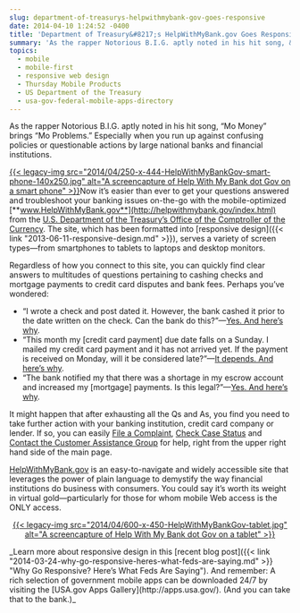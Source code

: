 ```yaml
---
slug: department-of-treasurys-helpwithmybank-gov-goes-responsive
date: 2014-04-10 1:24:52 -0400
title: 'Department of Treasury&#8217;s HelpWithMyBank.gov Goes Responsive'
summary: 'As the rapper Notorious B.I.G. aptly noted in his hit song, &#8220;Mo Money&#8221; brings &#8220;Mo Problems.&#8221; Especially when you run up against confusing policies or questionable actions by large national banks and financial institutions. Now it&#8217;s easier than ever'
topics:
  - mobile
  - mobile-first
  - responsive web design
  - Thursday Mobile Products
  - US Department of the Treasury
  - usa-gov-federal-mobile-apps-directory
---
```


As the rapper Notorious B.I.G. aptly noted in his hit song, &#8220;Mo Money&#8221; brings &#8220;Mo Problems.&#8221; Especially when you run up against confusing policies or questionable actions by large national banks and financial institutions.

[{{< legacy-img src="2014/04/250-x-444-HelpWithMyBankGov-smart-phone-140x250.jpg" alt="A screencapture of Help With My Bank dot Gov on a smart phone" >}}](https://s3.amazonaws.com/digitalgov/_legacy-img/2014/04/600-x-1065-HelpWithMyBankGov-smart-phone.jpg)Now it&#8217;s easier than ever to get your questions answered and troubleshoot your banking issues on-the-go with the mobile-optimized [**www.HelpWithMyBank.gov**](http://helpwithmybank.gov/index.html) from the [U.S. Department of the Treasury&#8217;s Office of the Comptroller of the Currency](http://www.helpwithmybank.gov/about/index-about.html). The site, which has been formatted into [responsive design]({{< link "2013-06-11-responsive-design.md" >}}), serves a variety of screen types—from smartphones to tablets to laptops and desktop monitors.

Regardless of how you connect to this site, you can quickly find clear answers to multitudes of questions pertaining to cashing checks and mortgage payments to credit card disputes and bank fees. Perhaps you&#8217;ve wondered:

  * &#8220;I wrote a check and post dated it. However, the bank cashed it prior to the date written on the check. Can the bank do this?&#8221;—[Yes. And here&#8217;s why](http://helpwithmybank.gov/get-answers/bank-accounts/checks-cashing/faq-banking-check-cashing-02.html).
  * &#8220;This month my [credit card payment] due date falls on a Sunday. I mailed my credit card payment and it has not arrived yet. If the payment is received on Monday, will it be considered late?&#8221;—[It depends. And here&#8217;s why](http://helpwithmybank.gov/get-answers/credit-cards/payments-and-late-payments/faq-credit-cards-payments-late-payments-13.html).
  * &#8220;The bank notified my that there was a shortage in my escrow account and increased my [mortgage] payments. Is this legal?&#8221;—[Yes. And here&#8217;s why](http://helpwithmybank.gov/get-answers/mortgages/general-mortgage-questions/faq-mortgage-general-02.html).

It might happen that after exhausting all the Qs and As, you find you need to take further action with your banking institution, credit card company or lender. If so, you can easily [File a Complaint](http://www.helpwithmybank.gov/complaints/index-file-a-bank-complaint.html), [Check Case Status](https://appsec.helpwithmybank.gov/olcc_form/checkstatus.aspx) and [Contact the Customer Assistance Group](http://www.helpwithmybank.gov/contact-us/contact-the-occ.html) for help, right from the upper right hand side of the main page.

[HelpWithMyBank.gov](http://www.helpwithmybank.gov/index.html) is an easy-to-navigate and widely accessible site that leverages the power of plain language to demystify the way financial institutions do business with consumers. You could say it&#8217;s worth its weight in virtual gold—particularly for those for whom mobile Web access is the ONLY access.

<p style="text-align: center">
  <a href="https://s3.amazonaws.com/digitalgov/_legacy-img/2014/04/1024-x-768-HelpWithMyBankGov-tablet.jpg">{{< legacy-img src="2014/04/600-x-450-HelpWithMyBankGov-tablet.jpg" alt="A screencapture of Help With My Bank dot Gov on a tablet" >}}</a>
</p>_Learn more about responsive design in this [recent blog post]({{< link "2014-03-24-why-go-responsive-heres-what-feds-are-saying.md" >}} "Why Go Responsive? Here’s What Feds Are Saying"). And remember: A rich selection of government mobile apps can be downloaded 24/7 by visiting the [USA.gov Apps Gallery](http://apps.usa.gov/). (And you can take that to the bank.)_